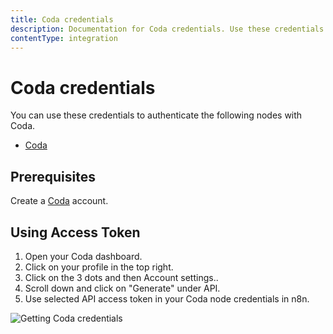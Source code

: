 ```yaml
---
title: Coda credentials
description: Documentation for Coda credentials. Use these credentials to authenticate Coda in n8n, a workflow automation platform.
contentType: integration
---
```


# Coda credentials

You can use these credentials to authenticate the following nodes with Coda.

- [Coda](/integrations/builtin/app-nodes/n8n-nodes-base.coda/)

## Prerequisites

Create a [Coda](https://www.coda.com/) account.

## Using Access Token

1. Open your Coda dashboard.
2. Click on your profile in the top right.
3. Click on the 3 dots and then Account settings..
4. Scroll down and click on "Generate" under API.
5. Use selected API access token in your Coda node credentials in n8n.


![Getting Coda credentials](/_images/integrations/builtin/credentials/coda/using-access-token.gif)

